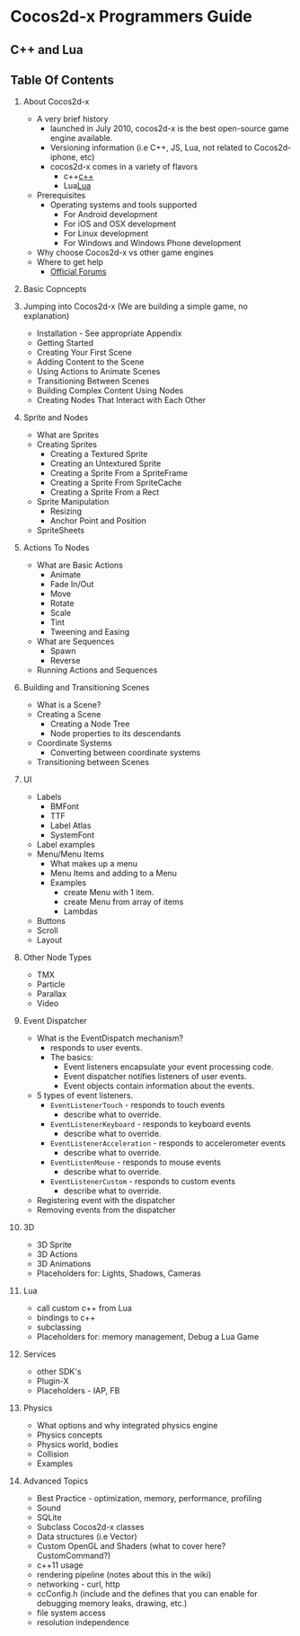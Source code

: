 # Cocos2d-x Programmers Guide
## C++ and Lua

## Table Of Contents

1. About Cocos2d-x
    * A very brief history
        * launched in July 2010, cocos2d-x is the best open-source game engine available. 
        * Versioning information (i.e C++, JS, Lua, not related to Cocos2d-iphone, etc)
         * cocos2d-x comes in a variety of flavors
             * c++[c++](http://www.cocos2d-x.org/products#cocos2dx)
		     * Lua[Lua](http://www.cocos2d-x.org/products#cocos2dx-lua)
    *  Prerequisites
	      * Operating systems and tools supported
	          * For Android development
	          * For iOS and OSX development
	          * For Linux development
	          * For Windows and Windows Phone development 
    * Why choose Cocos2d-x vs other game engines
    * Where to get help
         * [Official Forums](http://http://discuss.cocos2d-x.org)
 
2. Basic Copncepts
 
3. Jumping into Cocos2d-x (We are building a simple game, no explanation)
    * Installation - See appropriate Appendix
    * Getting Started
    * Creating Your First Scene
    * Adding Content to the Scene
    * Using Actions to Animate Scenes
    * Transitioning Between Scenes
    * Building Complex Content Using Nodes
    * Creating Nodes That Interact with Each Other

4. Sprite and Nodes
    * What are Sprites
    * Creating Sprites     
        * Creating a Textured Sprite
        * Creating an Untextured Sprite
        * Creating a Sprite From a SpriteFrame
        * Creating a Sprite From SpriteCache
        * Creating a Sprite From a Rect
    * Sprite Manipulation
        * Resizing
        * Anchor Point and Position    
    * SpriteSheets
    
5. Actions To Nodes
    * What are Basic Actions
        * Animate
        * Fade In/Out
        * Move
        * Rotate
        * Scale
        * Tint
        * Tweening and Easing
    * What are Sequences
        * Spawn
        * Reverse    
    * Running Actions and Sequences

6. Building and Transitioning Scenes
    * What is a Scene?
    * Creating a Scene
        * Creating a Node Tree
        * Node properties to its descendants
    * Coordinate Systems
        * Converting between coordinate systems
    * Transitioning between Scenes

7. UI
    * Labels
         * BMFont
         * TTF
         * Label Atlas
         * SystemFont
    * Label examples
    * Menu/Menu Items
        * What makes up a menu
        * Menu Items and adding to a Menu
        * Examples
             * create Menu with 1 item.
             * create Menu from array of items
             * Lambdas
    * Buttons
    * Scroll
    * Layout
    
8. Other Node Types
    * TMX
    * Particle
    * Parallax
    * Video
   
9. Event Dispatcher
    * What is the EventDispatch mechanism?
        * responds to user events.
        * The basics:
            * Event listeners encapsulate your event processing code.
            * Event dispatcher notifies listeners of user events.
            * Event objects contain information about the events.
     * 5 types of event listeners.
         * `EventListenerTouch` - responds to touch events
             * describe what to override.
         * `EventListenerKeyboard` - responds to keyboard events
             * describe what to override.
         * `EventListenerAcceleration` - responds to accelerometer events    
             * describe what to override.
         * `EventListenMouse` - responds to mouse events
             * describe what to override.
         * `EventListenerCustom` - responds to custom events   
             * describe what to override.
     * Registering event with the dispatcher
     * Removing events from the dispatcher

10. 3D
    * 3D Sprite
    * 3D Actions
    * 3D Animations
    * Placeholders for: Lights, Shadows, Cameras

11. Lua
    * call custom c++ from Lua
    * bindings to c++
    * subclassing
    * Placeholders for: memory management, Debug a Lua Game

12. Services
    * other SDK's
    * Plugin-X
    * Placeholders - IAP, FB
    
13. Physics
    * What options and why integrated physics engine
    * Physics concepts
    * Physics world, bodies
    * Collision
    * Examples

14. Advanced Topics
    * Best Practice - optimization, memory, performance, profiling
    * Sound
    * SQLite
    * Subclass Cocos2d-x classes
    * Data structures (i.e Vector)
    * Custom OpenGL and Shaders (what to cover here? CustomCommand?)
    * c++11 usage
    * rendering pipeline (notes about this in the wiki)
    * networking - curl, http
    * ccConfig.h (include and the defines that you can enable for debugging memory leaks, drawing, etc.)
    * file system access
    * resolution independence
